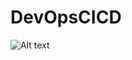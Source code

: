 # DevOpsCICD

![Alt text](https://www.lambdatest.com/blog/wp-content/uploads/2020/09/Jenkins-Pipeline.png)


